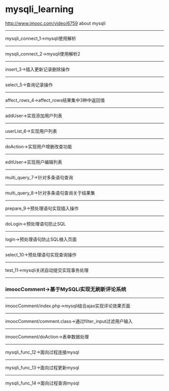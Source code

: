 # mysqli_learning
http://www.imooc.com/video/6759 about mysqli
<hr>
mysqli_connect_1->mysqli使用解析
<hr>
mysqli_connect_2->mysqli使用解析2
<hr>
insert_3->插入更新记录删除操作
<hr>
select_5->查询记录操作
<hr>
affect_rows_4->affect_rows结果集中3种中返回值
<hr>
addUser->实现添加用户列表
<hr>
userList_6->实现用户列表
<hr>
doAction->实现用户增删改查功能
<hr>
editUser->实现用户编辑列表
<hr>
multi_query_7->针对多条语句查询
<hr>
multi_query_8->针对多条语句查询关于结果集
<hr>
prepare_9->预处理语句实现插入操作
<hr>
doLogin->预处理语句防止SQL
<hr>
login->预处理语句防止SQL植入页面
<hr>
select_10->预处理语句实现查询操作
<hr>
test_11->mysqli关闭自动提交实现事务处理
<hr>
<h3>imoocComment->基于MySQLi实现无刷新评论系统</h3>
<hr>
imoocComment/index.php->mysqli结合ajax实现评论效果页面
<hr>
imoocComment/comment.class->通过filter_input过滤用户输入
<hr>
imoocComment/doAction->表单数据处理
<hr>
mysqli_func_12->面向过程连接mysql
<hr>
mysqli_func_13->面向过程更新mysql
<hr>
mysqli_func_14->面向过程查询mysql